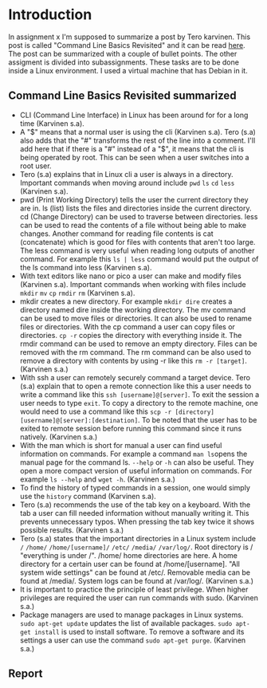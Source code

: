 # Introduction

In assignment x I'm supposed to summarize a post by Tero karvinen. This post is called "Command Line Basics Revisited" and it can be read [here](https://terokarvinen.com/2020/command-line-basics-revisited/?fromSearch=command%20line%20basics%20revisited). The post can be summarized with a couple of bullet points. The other assigment is divided into subassignments. These tasks are to be done inside a Linux environment. I used a virtual machine that has Debian in it.


## Command Line Basics Revisited summarized

- CLI (Command Line Interface) in Linux has been around for for a long time (Karvinen s.a).
- A "$" means that a normal user is using the cli (Karvinen s.a). Tero (s.a) also adds that the "#" transforms the rest of the line into a comment. I'll add here that if there is a "#" instead of a "$", it means that the cli is being operated by root. This can be seen when a user switches into a root user.
- Tero (s.a) explains that in Linux cli a user is always in a directory. Important commands when moving around include ```pwd``` ```ls``` ```cd``` ```less``` (Karvinen s.a).
- pwd (Print Working Directory) tells the user the current directory they are in. ls (list) lists the files and directories inside the current directory. cd (Change Directory) can be used to traverse between directories. less can be used to read the contents of a file without being able to make changes. Another command for reading file contents is cat (concatenate) which is good for files with contents that aren't too large. The less command is very useful when reading long outputs of another command. For example this ```ls | less``` command would put the output of the ls command into less (Karvinen s.a). 
- With text editors like nano or pico a user can make and modify files (Karvinen s.a). Important commands when working with files include ```mkdir``` ```mv``` ```cp``` ```rmdir``` ```rm``` (Karvinen s.a).
- mkdir creates a new directory. For example ```mkdir dire``` creates a directory named dire inside the working directory. The mv command can be used to move files or directories. It can also be used to rename files or directories. With the cp command a user can copy files or directories. ```cp -r``` copies the directory with everything inside it. The rmdir command can be used to remove an empty directory. Files can be removed with the rm command. The rm command can be also used to remove a directory with contents by using -r like this ```rm -r [target]```. (Karvinen s.a.)
- With ssh a user can remotely securely command a target device. Tero (s.a) explain that to open a remote connection like this a user needs to write a command like this ```ssh [username]@[server]```. To exit the session a user needs to type ```exit```. To copy a directory to the remote machine, one would need to use a command like this ```scp -r [directory] [username]@[server]:[destination]```. To be noted that the user has to be exited to remote session before running this command since it runs natively. (Karvinen s.a.)
- With the man which is short for manual a user can find useful information on commands. For example a command ```man ls```opens the manual page for the command ls. ```--help``` or ```-h``` can also be useful. They open a more compact version of useful information on commands. For example ```ls --help``` and ```wget -h```. (Karvinen s.a.)
-  To find the history of typed commands in a session, one would simply use the ```history``` command (Karvinen s.a).
-  Tero (s.a) recommends the use of the tab key on a keyboard. With the tab a user can fill needed information without manually writing it. This prevents unnecessary typos. When pressing the tab key twice it shows possible results. (Karvinen s.a.)
-   Tero (s.a) states that the important directories in a Linux system include ```/``` ```/home/``` ```/home/[username]/``` ```/etc/``` ```/media/``` ```/var/log/```. Root directory is / "everything is under /". /home/ home directories are here. A home directory for a certain user can be found at /home/[username]. "All system wide settings" can be found at /etc/. Removable media can be found at /media/. System logs can be found at /var/log/. (Karvinen s.a.)
-   It is important to practice the principle of least privilege. When higher privileges are required the user can run commands with sudo. (Karvinen s.a.)
-   Package managers are used to manage packages in Linux systems. ```sudo apt-get update``` updates the list of available packages. ```sudo apt-get install``` is used to install software. To remove a software and its settings a user can use the command ```sudo apt-get purge```. (Karvinen s.a.)

## Report
